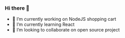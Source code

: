 ### Hi there 👋

- 🔭 I’m currently working on NodeJS shopping cart
- 🌱 I’m currently learning React
- 👯 I’m looking to collaborate on open source project

